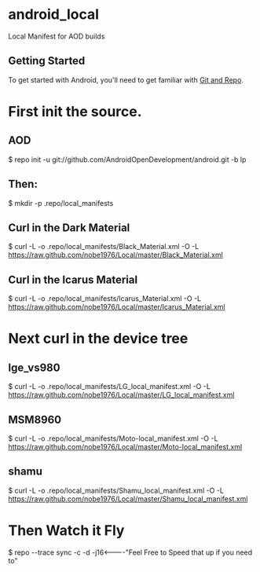 android_local
====================

Local Manifest for AOD builds

Getting Started
---------------

To get started with Android, you'll need to get
familiar with [Git and Repo](http://source.android.com).

First init the source.
======================
AOD
---
$ repo init -u git://github.com/AndroidOpenDevelopment/android.git -b lp

Then:
-------------------------
$ mkdir -p .repo/local_manifests

Curl in the Dark Material
-------------------------
$ curl -L -o .repo/local_manifests/Black_Material.xml -O -L https://raw.github.com/nobe1976/Local/master/Black_Material.xml

Curl in the Icarus Material
-------------------------
$ curl -L -o .repo/local_manifests/Icarus_Material.xml -O -L https://raw.github.com/nobe1976/Local/master/Icarus_Material.xml

Next curl in the device tree
============================
lge_vs980
---------
$ curl -L -o .repo/local_manifests/LG_local_manifest.xml -O -L https://raw.github.com/nobe1976/Local/master/LG_local_manifest.xml

MSM8960
---------
$ curl -L -o .repo/local_manifests/Moto-local_manifest.xml -O -L https://raw.github.com/nobe1976/Local/master/Moto-local_manifest.xml

shamu
---------
$ curl -L -o .repo/local_manifests/Shamu_local_manifest.xml -O -L https://raw.github.com/nobe1976/Local/master/Shamu_local_manifest.xml


Then Watch it Fly
=================

$ repo --trace sync -c -d -j16<----"Feel Free to Speed that up if you need to"


